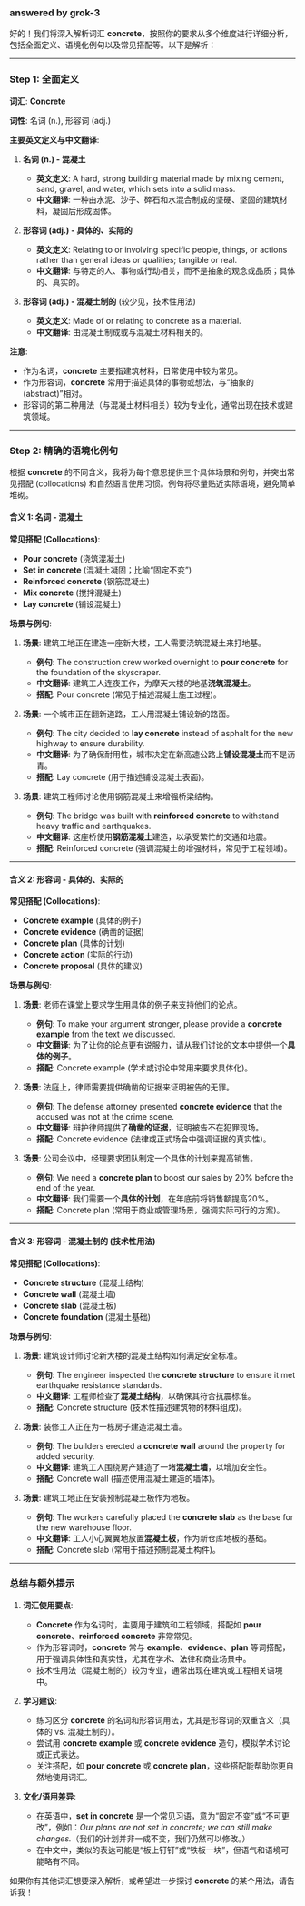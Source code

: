 ### answered by grok-3
好的！我们将深入解析词汇 **concrete**，按照你的要求从多个维度进行详细分析，包括全面定义、语境化例句以及常见搭配等。以下是解析：

---

### Step 1: 全面定义

**词汇**: **Concrete**

**词性**: 名词 (n.), 形容词 (adj.)

**主要英文定义与中文翻译**:

1. **名词 (n.) - 混凝土**  
   - **英文定义**: A hard, strong building material made by mixing cement, sand, gravel, and water, which sets into a solid mass.  
   - **中文翻译**: 一种由水泥、沙子、碎石和水混合制成的坚硬、坚固的建筑材料，凝固后形成固体。  

2. **形容词 (adj.) - 具体的、实际的**  
   - **英文定义**: Relating to or involving specific people, things, or actions rather than general ideas or qualities; tangible or real.  
   - **中文翻译**: 与特定的人、事物或行动相关，而不是抽象的观念或品质；具体的、真实的。  

3. **形容词 (adj.) - 混凝土制的** (较少见，技术性用法)  
   - **英文定义**: Made of or relating to concrete as a material.  
   - **中文翻译**: 由混凝土制成或与混凝土材料相关的。  

**注意**:  
- 作为名词，**concrete** 主要指建筑材料，日常使用中较为常见。  
- 作为形容词，**concrete** 常用于描述具体的事物或想法，与“抽象的 (abstract)”相对。  
- 形容词的第二种用法（与混凝土材料相关）较为专业化，通常出现在技术或建筑领域。

---

### Step 2: 精确的语境化例句

根据 **concrete** 的不同含义，我将为每个意思提供三个具体场景和例句，并突出常见搭配 (collocations) 和自然语言使用习惯。例句将尽量贴近实际语境，避免简单堆砌。

#### 含义 1: 名词 - 混凝土

**常见搭配 (Collocations)**:  
- **Pour concrete** (浇筑混凝土)  
- **Set in concrete** (混凝土凝固；比喻“固定不变”)
- **Reinforced concrete** (钢筋混凝土)  
- **Mix concrete** (搅拌混凝土)  
- **Lay concrete** (铺设混凝土)  

**场景与例句**:

1. **场景**: 建筑工地正在建造一座新大楼，工人需要浇筑混凝土来打地基。  
   - **例句**: The construction crew worked overnight to **pour concrete** for the foundation of the skyscraper.  
   - **中文翻译**: 建筑工人连夜工作，为摩天大楼的地基**浇筑混凝土**。  
   - **搭配**: Pour concrete (常见于描述混凝土施工过程)。  

2. **场景**: 一个城市正在翻新道路，工人用混凝土铺设新的路面。  
   - **例句**: The city decided to **lay concrete** instead of asphalt for the new highway to ensure durability.  
   - **中文翻译**: 为了确保耐用性，城市决定在新高速公路上**铺设混凝土**而不是沥青。  
   - **搭配**: Lay concrete (用于描述铺设混凝土表面)。  

3. **场景**: 建筑工程师讨论使用钢筋混凝土来增强桥梁结构。  
   - **例句**: The bridge was built with **reinforced concrete** to withstand heavy traffic and earthquakes.  
   - **中文翻译**: 这座桥使用**钢筋混凝土**建造，以承受繁忙的交通和地震。  
   - **搭配**: Reinforced concrete (强调混凝土的增强材料，常见于工程领域)。  

---

#### 含义 2: 形容词 - 具体的、实际的

**常见搭配 (Collocations)**:  
- **Concrete example** (具体的例子)  
- **Concrete evidence** (确凿的证据)  
- **Concrete plan** (具体的计划)  
- **Concrete action** (实际的行动)  
- **Concrete proposal** (具体的建议)  

**场景与例句**:

1. **场景**: 老师在课堂上要求学生用具体的例子来支持他们的论点。  
   - **例句**: To make your argument stronger, please provide a **concrete example** from the text we discussed.  
   - **中文翻译**: 为了让你的论点更有说服力，请从我们讨论的文本中提供一个**具体的例子**。  
   - **搭配**: Concrete example (学术或讨论中常用来要求具体化)。  

2. **场景**: 法庭上，律师需要提供确凿的证据来证明被告的无罪。  
   - **例句**: The defense attorney presented **concrete evidence** that the accused was not at the crime scene.  
   - **中文翻译**: 辩护律师提供了**确凿的证据**，证明被告不在犯罪现场。  
   - **搭配**: Concrete evidence (法律或正式场合中强调证据的真实性)。  

3. **场景**: 公司会议中，经理要求团队制定一个具体的计划来提高销售。  
   - **例句**: We need a **concrete plan** to boost our sales by 20% before the end of the year.  
   - **中文翻译**: 我们需要一个**具体的计划**，在年底前将销售额提高20%。  
   - **搭配**: Concrete plan (常用于商业或管理场景，强调实际可行的方案)。  

---

#### 含义 3: 形容词 - 混凝土制的 (技术性用法)

**常见搭配 (Collocations)**:  
- **Concrete structure** (混凝土结构)  
- **Concrete wall** (混凝土墙)  
- **Concrete slab** (混凝土板)  
- **Concrete foundation** (混凝土基础)  

**场景与例句**:

1. **场景**: 建筑设计师讨论新大楼的混凝土结构如何满足安全标准。  
   - **例句**: The engineer inspected the **concrete structure** to ensure it met earthquake resistance standards.  
   - **中文翻译**: 工程师检查了**混凝土结构**，以确保其符合抗震标准。  
   - **搭配**: Concrete structure (技术性描述建筑物的材料组成)。  

2. **场景**: 装修工人正在为一栋房子建造混凝土墙。  
   - **例句**: The builders erected a **concrete wall** around the property for added security.  
   - **中文翻译**: 建筑工人围绕房产建造了一堵**混凝土墙**，以增加安全性。  
   - **搭配**: Concrete wall (描述使用混凝土建造的墙体)。  

3. **场景**: 建筑工地正在安装预制混凝土板作为地板。  
   - **例句**: The workers carefully placed the **concrete slab** as the base for the new warehouse floor.  
   - **中文翻译**: 工人小心翼翼地放置**混凝土板**，作为新仓库地板的基础。  
   - **搭配**: Concrete slab (常用于描述预制混凝土构件)。  

---

### 总结与额外提示

1. **词汇使用要点**:  
   - **Concrete** 作为名词时，主要用于建筑和工程领域，搭配如 **pour concrete**、**reinforced concrete** 非常常见。  
   - 作为形容词时，**concrete** 常与 **example**、**evidence**、**plan** 等词搭配，用于强调具体性和真实性，尤其在学术、法律和商业场景中。  
   - 技术性用法（混凝土制的）较为专业，通常出现在建筑或工程相关语境中。  

2. **学习建议**:  
   - 练习区分 **concrete** 的名词和形容词用法，尤其是形容词的双重含义（具体的 vs. 混凝土制的）。  
   - 尝试用 **concrete example** 或 **concrete evidence** 造句，模拟学术讨论或正式表达。  
   - 关注搭配，如 **pour concrete** 或 **concrete plan**，这些搭配能帮助你更自然地使用词汇。  

3. **文化/语用差异**:  
   - 在英语中，**set in concrete** 是一个常见习语，意为“固定不变”或“不可更改”，例如：*Our plans are not set in concrete; we can still make changes.*（我们的计划并非一成不变，我们仍然可以修改。）  
   - 在中文中，类似的表达可能是“板上钉钉”或“铁板一块”，但语气和语境可能略有不同。

如果你有其他词汇想要深入解析，或希望进一步探讨 **concrete** 的某个用法，请告诉我！